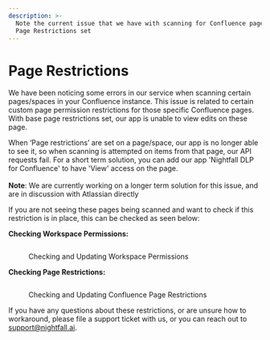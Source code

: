 ```yaml
---
description: >-
  Note the current issue that we have with scanning for Confluence pages with
  Page Restrictions set
---
```


# Page Restrictions

We have been noticing some errors in our service when scanning certain pages/spaces in your Confluence instance. This issue is related to certain custom page permission restrictions for those specific Confluence pages. With base page restrictions set, our app is unable to view edits on these page.

When ‘Page restrictions’ are set on a page/space, our app is no longer able to see it, so when scanning is attempted on items from that page, our API requests fail. For a short term solution, you can add our app 'Nightfall DLP for Confluence' to have 'View' access on the page.\
\
**Note**: We are currently working on a longer term solution for this issue, and are in discussion with Atlassian directly



If you are not seeing these pages being scanned and want to check if this restriction is in place, this can be checked as seen below:

**Checking Workspace Permissions:**

<figure><img src="https://lh5.googleusercontent.com/P3waeU4vyGCYmd7_zXQj_WY7E5w_29m0WbPvzztNPIc02p7wk69j6kc5NVXuQCgowj1FPJFShYiu0kVpCcQldYjlpRNIbUxR6WJDFoX6RTB-bRrsM6N3wMfmQQODUyh-6b0rTq3MIlKLfnhz4B44ZLbkBYge3zYD9cO66Om-qn9nTBqZ_e611av6wQ" alt=""><figcaption><p>Checking and Updating Workspace Permissions</p></figcaption></figure>

**Checking Page Restrictions:**

<figure><img src="https://lh5.googleusercontent.com/bMoOmZDocQ0JRuM7JSj_anspnOnmwQCG3Ol0e1_WPlzqJxfk5SFxbAZpOy3GHPbJZG0ypLPuyVvdPs89njzjMZygwUiK1UQ4gmzeIKnNqJ3rrywKdfVbCRqz8Qv5Qj2C5BlAFVAORSoSDhji-yItj6j6k_roCUJH1oD6X1QtUePDZrdnowMBn43kxw" alt=""><figcaption><p>Checking and Updating Confluence Page Restrictions</p></figcaption></figure>

If you have any questions about these restrictions, or are unsure how to workaround, please file a support ticket with us, or you can reach out to support@nightfall.ai.
